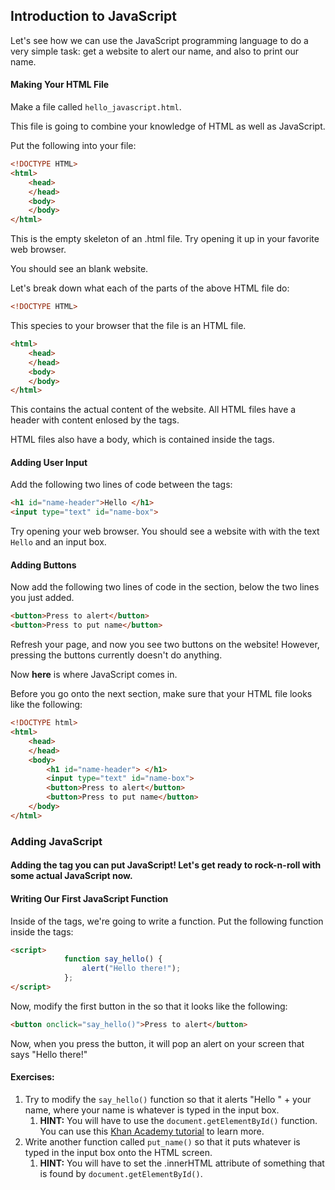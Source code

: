 ## Introduction to JavaScript
Let's see how we can use the JavaScript programming language to do a very simple task: get a website to alert our name, and also to print our name.

#### Making Your HTML File
Make a file called `hello_javascript.html`.

This file is going to combine your knowledge of HTML as well as JavaScript.

Put the following into your file:

```html
<!DOCTYPE HTML>
<html>
	<head>
	</head>
	<body>
	</body>
</html>
```

This is the empty skeleton of an .html file. Try opening it up in your favorite web browser.

You should see an blank website.

Let's break down what each of the parts of the above HTML file do:

```html
<!DOCTYPE HTML>
```
This species to your browser that the file is an HTML file.

```html
<html>
	<head>
	</head>
	<body>
	</body>
</html>
```
This contains the actual content of the website. All HTML files have a header with content enlosed by the <head> </head> tags. 

HTML files also have a body, which is contained inside the <body> </body> tags.

#### Adding User Input
Add the following two lines of code between the <body> </body> tags:

``` html
<h1 id="name-header">Hello </h1>
<input type="text" id="name-box">
```

Try opening your web browser. You should see a website with with the text `Hello` and an input box.

#### Adding Buttons
Now add the following two lines of code in the <body> </body> section, below the two lines you just added.

```html
<button>Press to alert</button>
<button>Press to put name</button>
```

Refresh your page, and now you see two buttons on the website! However, pressing the buttons currently doesn't do anything.

Now **here** is where JavaScript comes in.

Before you go onto the next section, make sure that your HTML file looks like the following:

```html
<!DOCTYPE html>
<html>
	<head>
	</head>
	<body>
		<h1 id="name-header"> </h1>
		<input type="text" id="name-box">
		<button>Press to alert</button>
		<button>Press to put name</button>
	</body>
</html>
```

### Adding JavaScript
#### Adding the <script> Tag
We want our first button to pop an alert on our screen that says "Hello".

In the <head> </head> section, add the following:

```html
<script>
</script>
```

This is called the <script> tag. Between the opening <script> and the closing </script> tag you can put JavaScript! Let's get ready to rock-n-roll with some actual JavaScript now.

#### Writing Our First JavaScript Function
Inside of the <script> </script> tags, we're going to write a function. Put the following function inside the tags:

```html
<script>
			function say_hello() {
				alert("Hello there!");
			};
</script>
```

Now, modify the first button in the <body> so that it looks like the following:

```html
<button onclick="say_hello()">Press to alert</button>
```

Now, when you press the button, it will pop an alert on your screen that says "Hello there!"


#### Exercises:
1. Try to modify the `say_hello()` function so that it alerts "Hello " + your name, where your name is whatever is typed in the input box.
	1. **HINT:** You will have to use the `document.getElementById()` function. You can use this [Khan Academy tutorial](https://www.khanacademy.org/computing/computer-programming/html-css-js/html-js-dom-access/p/finding-elements-by-id) to learn more.
2. Write another function called `put_name()` so that it puts whatever is typed in the input box onto the HTML screen.
	1. **HINT:** You will have to set the .innerHTML attribute of something that is found by `document.getElementById()`.
